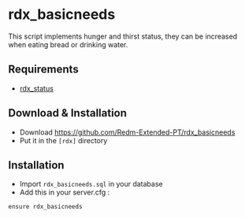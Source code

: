 # rdx_basicneeds
This script implements hunger and thirst status, they can be increased when eating bread or drinking water.

## Requirements
- [rdx_status](https://github.com/Redm-Extended-PT/rdx_status)

## Download & Installation

- Download https://github.com/Redm-Extended-PT/rdx_basicneeds
- Put it in the `[rdx]` directory


## Installation
- Import `rdx_basicneeds.sql` in your database
- Add this in your server.cfg :

```
ensure rdx_basicneeds
```